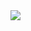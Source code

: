 <img src="https://capsule-render.vercel.app/api?type=slice&color=50BCDF&height=300&section=header&text=Welcome&fontSize=90&fontColor=#FFFFFF&animation=fadeIn" />
